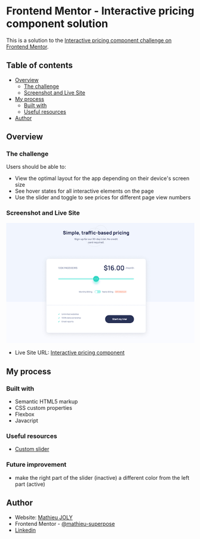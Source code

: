 # Frontend Mentor - Interactive pricing component solution

This is a solution to the [Interactive pricing component challenge on Frontend Mentor](https://www.frontendmentor.io/challenges/interactive-pricing-component-t0m8PIyY8).

## Table of contents

- [Overview](#overview)
  - [The challenge](#the-challenge)
  - [Screenshot and Live Site](#screenshot)
- [My process](#my-process)
  - [Built with](#built-with)
  - [Useful resources](#useful-resources)
- [Author](#author)

## Overview

### The challenge

Users should be able to:

- View the optimal layout for the app depending on their device's screen size
- See hover states for all interactive elements on the page
- Use the slider and toggle to see prices for different page view numbers

### Screenshot and Live Site

<p align="center">
  <img alt="pricing component card screenshop" src="./public/img/screenshot.png"/>
</p>

- Live Site URL: [Interactive pricing component](https://mathieu-superpose.github.io/interactive_pricing_component/)

## My process

### Built with

- Semantic HTML5 markup
- CSS custom properties
- Flexbox
- Javacript

### Useful resources

- [Custom slider](https://codepen.io/nlfonseca/pen/MwbovQ)

### Future improvement

- make the right part of the slider (inactive) a different color from the left part (active)

## Author

- Website: [Mathieu JOLY](http://www.tropbeau.site/)
- Frontend Mentor - [@mathieu-superpose](https://www.frontendmentor.io/profile/mathieu-superpose)
- [Linkedin](https://www.linkedin.com/in/mathieu--joly/)
